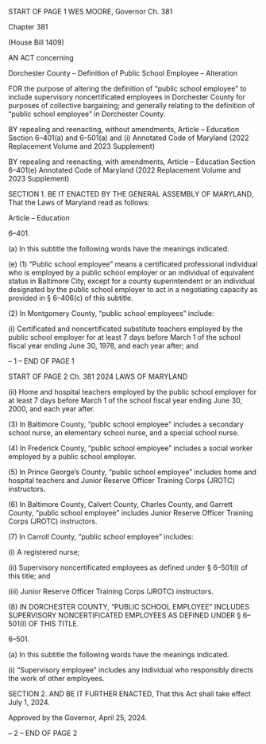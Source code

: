 START OF PAGE 1
WES MOORE, Governor Ch. 381

Chapter 381

(House Bill 1409)

AN ACT concerning

Dorchester County – Definition of Public School Employee – Alteration

FOR the purpose of altering the definition of “public school employee” to include
supervisory noncertificated employees in Dorchester County for purposes of
collective bargaining; and generally relating to the definition of “public school
employee” in Dorchester County.

BY repealing and reenacting, without amendments,
Article – Education
Section 6–401(a) and 6–501(a) and (i)
Annotated Code of Maryland
(2022 Replacement Volume and 2023 Supplement)

BY repealing and reenacting, with amendments,
Article – Education
Section 6–401(e)
Annotated Code of Maryland
(2022 Replacement Volume and 2023 Supplement)

SECTION 1. BE IT ENACTED BY THE GENERAL ASSEMBLY OF MARYLAND,
That the Laws of Maryland read as follows:

Article – Education

6–401.

(a) In this subtitle the following words have the meanings indicated.

(e) (1) “Public school employee” means a certificated professional individual
who is employed by a public school employer or an individual of equivalent status in
Baltimore City, except for a county superintendent or an individual designated by the
public school employer to act in a negotiating capacity as provided in § 6–406(c) of this
subtitle.

(2) In Montgomery County, “public school employees” include:

(i) Certificated and noncertificated substitute teachers employed by
the public school employer for at least 7 days before March 1 of the school fiscal year ending
June 30, 1978, and each year after; and

– 1 –
END OF PAGE 1

START OF PAGE 2
Ch. 381 2024 LAWS OF MARYLAND

(ii) Home and hospital teachers employed by the public school
employer for at least 7 days before March 1 of the school fiscal year ending June 30, 2000,
and each year after.

(3) In Baltimore County, “public school employee” includes a secondary
school nurse, an elementary school nurse, and a special school nurse.

(4) In Frederick County, “public school employee” includes a social worker
employed by a public school employer.

(5) In Prince George’s County, “public school employee” includes home and
hospital teachers and Junior Reserve Officer Training Corps (JROTC) instructors.

(6) In Baltimore County, Calvert County, Charles County, and Garrett
County, “public school employee” includes Junior Reserve Officer Training Corps (JROTC)
instructors.

(7) In Carroll County, “public school employee” includes:

(i) A registered nurse;

(ii) Supervisory noncertificated employees as defined under §
6–501(i) of this title; and

(iii) Junior Reserve Officer Training Corps (JROTC) instructors.

(8) IN DORCHESTER COUNTY, “PUBLIC SCHOOL EMPLOYEE”
INCLUDES SUPERVISORY NONCERTIFICATED EMPLOYEES AS DEFINED UNDER §
6–501(I) OF THIS TITLE.

6–501.

(a) In this subtitle the following words have the meanings indicated.

(i) “Supervisory employee” includes any individual who responsibly directs the
work of other employees.

SECTION 2. AND BE IT FURTHER ENACTED, That this Act shall take effect July
1, 2024.

Approved by the Governor, April 25, 2024.

– 2 –
END OF PAGE 2